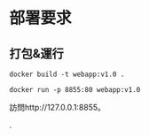 # 部署要求

## 打包&運行

`docker build -t webapp:v1.0 .`

`docker run -p 8855:80 webapp:v1.0 `

訪問http://127.0.0.1:8855。



.